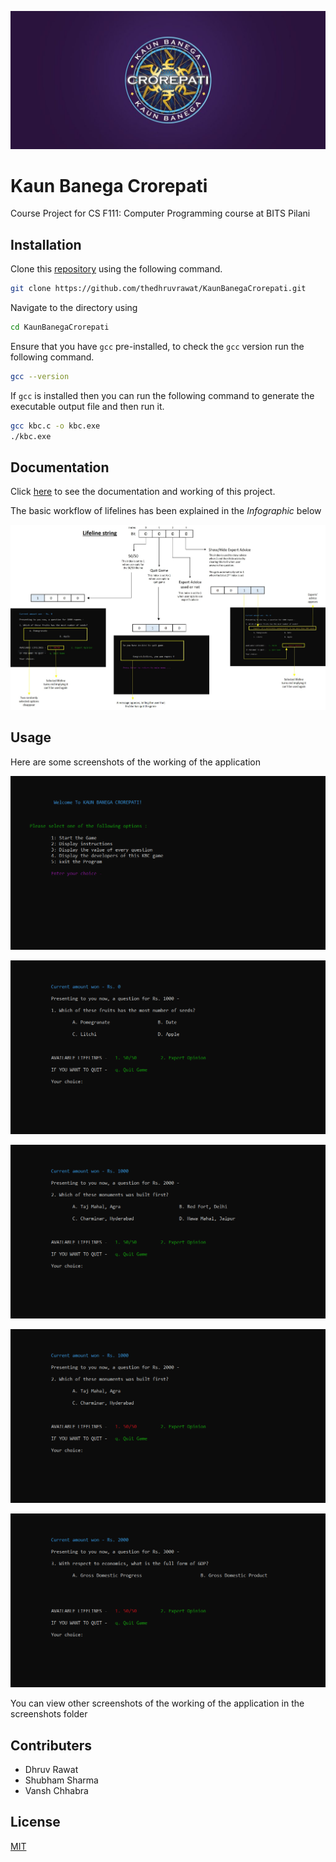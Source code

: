![KBC](https://github.com/thedhruvrawat/KaunBanegaCrorepati/blob/master/banner.jpg)

# Kaun Banega Crorepati

Course Project for CS F111: Computer Programming course at BITS Pilani

## Installation

Clone this [repository](https://github.com/thedhruvrawat/KaunBanegaCrorepati.git) using the following command.

```bash
git clone https://github.com/thedhruvrawat/KaunBanegaCrorepati.git
```

Navigate to the directory using 
```bash
cd KaunBanegaCrorepati
```

Ensure that you have `gcc` pre-installed, to check the `gcc` version run the following command.
```bash
gcc --version
```

If `gcc` is installed then you can run the following command to generate the executable output file and then run it.
```bash
gcc kbc.c -o kbc.exe
./kbc.exe
```

## Documentation

Click [here](https://github.com/thedhruvrawat/KaunBanegaCrorepati/blob/master/DOCUMENTATION.txt) to see the documentation and working of this project.

The basic workflow of lifelines has been explained in the *Infographic* below 

![Infographic](https://github.com/thedhruvrawat/KaunBanegaCrorepati/blob/master/infographic.jpg)

## Usage

Here are some screenshots of the working of the application

![Welcome Screen](https://github.com/thedhruvrawat/KaunBanegaCrorepati/blob/master/screenshots/home.gif)

![Correct Answer](https://github.com/thedhruvrawat/KaunBanegaCrorepati/blob/master/screenshots/correct.gif)

![50/50](https://github.com/thedhruvrawat/KaunBanegaCrorepati/blob/master/screenshots/5050.gif)

![Wrong Answer](https://github.com/thedhruvrawat/KaunBanegaCrorepati/blob/master/screenshots/wrongans.gif)

![Two Lifelines](https://github.com/thedhruvrawat/KaunBanegaCrorepati/blob/master/screenshots/twolife.gif)

You can view other screenshots of the working of the application in the screenshots folder
## Contributers

- Dhruv Rawat
- Shubham Sharma
- Vansh Chhabra

## License
[MIT](https://choosealicense.com/licenses/mit/)